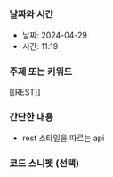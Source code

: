 ### 날짜와 시간

- 날짜: 2024-04-29
- 시간: 11:19

### 주제 또는 키워드
[[REST]]

### 간단한 내용
- rest 스타일을 따르는 api

### 코드 스니펫 (선택)

```typescript
```
